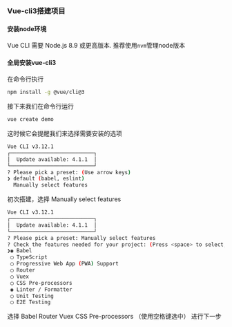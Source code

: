 ### Vue-cli3搭建项目

#### 安装node环境
Vue CLI 需要 Node.js 8.9 或更高版本. 推荐使用`nvm`管理node版本

#### 全局安装vue-cli3
在命令行执行
```bash
npm install -g @vue/cli@3
```
接下来我们在命令行运行
```bash
vue create demo
```
这时候它会提醒我们来选择需要安装的选项
```bash
Vue CLI v3.12.1
┌───────────────────────────┐
│  Update available: 4.1.1  │
└───────────────────────────┘
? Please pick a preset: (Use arrow keys)
❯ default (babel, eslint) 
  Manually select features 
```
初次搭建，选择 Manually select features
```bash
Vue CLI v3.12.1
┌───────────────────────────┐
│  Update available: 4.1.1  │
└───────────────────────────┘
? Please pick a preset: Manually select features
? Check the features needed for your project: (Press <space> to select, <a> to toggle all, <i> to invert selection)
❯◉ Babel
 ◯ TypeScript
 ◯ Progressive Web App (PWA) Support
 ◯ Router
 ◯ Vuex
 ◯ CSS Pre-processors
 ◉ Linter / Formatter
 ◯ Unit Testing
 ◯ E2E Testing
```
选择 Babel Router Vuex CSS Pre-processors （使用空格键选中） 进行下一步